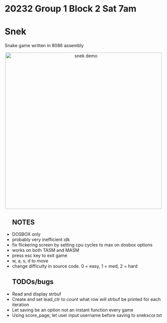 <h1>20232 Group 1 Block 2 Sat 7am</h1>
<h1>Snek</h1>
<p>Snake game written in 8086 assembly</p>
<p align="center">
  <img style="width:500px" src="https://github.com/chaotic-braindead/snake-8086-asm/blob/main/snake.gif?raw=true" alt="snek demo">
</p>
<ul>
  <h2>NOTES</h2>
  <li>DOSBOX only</li>
  <li>probably very inefficient idk</li>
  <li>fix flickering screen by setting cpu cycles to max on dosbox options</li>
  <li>works on both TASM and MASM</li>
  <li>press esc key to exit game</li>
  <li>w, a, s, d to move</li>
  <li>change difficulty in source code. 0 = easy, 1 = med, 2 = hard</li>
</ul>
<ul>
  <h2>TODOs/bugs</h2>
  <li>Read and display strbuf</li>
  <li>Create and set lead_ctr to count what row will strbuf be printed for each iteration</li>
  <li>Let saving be an option not an instant function every game</li>
  <li>Using score_page, let user input username before saving to snekscor.txt</li>
</ul>
